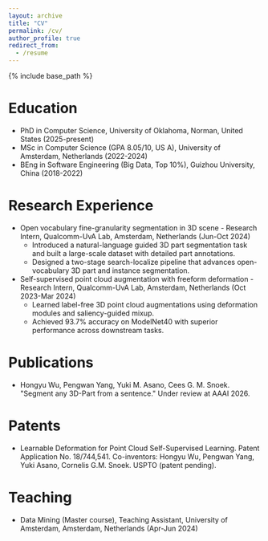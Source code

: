 ```yaml
---
layout: archive
title: "CV"
permalink: /cv/
author_profile: true
redirect_from:
  - /resume
---
```


{% include base_path %}

Education
======
* PhD in Computer Science, University of Oklahoma, Norman, United States (2025-present)
* MSc in Computer Science (GPA 8.05/10, US A), University of Amsterdam, Netherlands (2022-2024)
* BEng in Software Engineering (Big Data, Top 10%), Guizhou University, China (2018-2022)

Research Experience
======
* Open vocabulary fine-granularity segmentation in 3D scene - Research Intern, Qualcomm-UvA Lab, Amsterdam, Netherlands (Jun-Oct 2024)
  * Introduced a natural-language guided 3D part segmentation task and built a large-scale dataset with detailed part annotations.
  * Designed a two-stage search-localize pipeline that advances open-vocabulary 3D part and instance segmentation.
* Self-supervised point cloud augmentation with freeform deformation - Research Intern, Qualcomm-UvA Lab, Amsterdam, Netherlands (Oct 2023-Mar 2024)
  * Learned label-free 3D point cloud augmentations using deformation modules and saliency-guided mixup.
  * Achieved 93.7% accuracy on ModelNet40 with superior performance across downstream tasks.

Publications
======
* Hongyu Wu, Pengwan Yang, Yuki M. Asano, Cees G. M. Snoek. "Segment any 3D-Part from a sentence." Under review at AAAI 2026.

Patents
======
* Learnable Deformation for Point Cloud Self-Supervised Learning. Patent Application No. 18/744,541. Co-inventors: Hongyu Wu, Pengwan Yang, Yuki Asano, Cornelis G.M. Snoek. USPTO (patent pending).

Teaching
======
* Data Mining (Master course), Teaching Assistant, University of Amsterdam, Amsterdam, Netherlands (Apr-Jun 2024)
